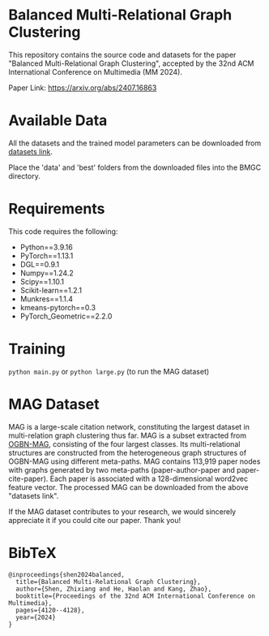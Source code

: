 # Balanced Multi-Relational Graph Clustering

This repository contains the source code and datasets for the paper "Balanced Multi-Relational Graph Clustering", accepted by the 32nd ACM International Conference on Multimedia (MM 2024).

Paper Link: https://arxiv.org/abs/2407.16863

# Available Data

All the datasets and the trained model parameters can be downloaded from [datasets link](https://drive.google.com/file/d/18Nma11U2X4tvc_jvLYl1I3BpFbhRSR0A/view?usp=sharing).

Place the 'data' and 'best' folders from the downloaded files into the BMGC directory.

# Requirements

This code requires the following:

* Python==3.9.16
* PyTorch==1.13.1
* DGL==0.9.1
* Numpy==1.24.2
* Scipy==1.10.1
* Scikit-learn==1.2.1
* Munkres==1.1.4
* kmeans-pytorch==0.3
* PyTorch_Geometric==2.2.0

# Training

`python main.py` or `python large.py` (to run the MAG dataset)

# MAG Dataset

MAG is a large-scale citation network, constituting the largest dataset in multi-relation graph clustering thus far. MAG is a subset extracted from [OGBN-MAG](https://ogb.stanford.edu/docs/nodeprop/#ogbn-mag), consisting of the four largest classes. Its multi-relational structures are constructed from the heterogeneous graph structures of OGBN-MAG using different meta-paths. MAG contains 113,919 paper nodes with graphs generated by two meta-paths (paper-author-paper and paper-cite-paper). Each paper is associated with a 128-dimensional word2vec feature vector. The processed MAG can be downloaded from the above "datasets link".

If the MAG dataset contributes to your research, we would sincerely appreciate it if you could cite our paper. Thank you!

# BibTeX

```
@inproceedings{shen2024balanced,
  title={Balanced Multi-Relational Graph Clustering},
  author={Shen, Zhixiang and He, Haolan and Kang, Zhao},
  booktitle={Proceedings of the 32nd ACM International Conference on Multimedia},
  pages={4120--4128},
  year={2024}
}
```
